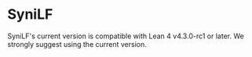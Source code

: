 # SyniLF
SyniLF's current version is compatible with Lean 4 v4.3.0-rc1 or later. We strongly suggest using the current version. 

